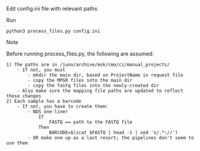 Edit config.ini file with relevant paths

Run 

```
python3 process_files.py config.ini
```


Note

Before running process_files.py, the following are assumed:

    1) The paths are in /juno/archive/msk/cmo/ci/manual_projects/
        - If not, you must 
            - mkdir the main dir, based on ProjectName in request file
            - copy the MPGR files into the main dir
            - copy the fastq files into the newly-created dir
        - Also make sure the mapping file paths are updated to reflect these changes
    2) Each sample has a barcode
        - If not, you have to create them:
            - NDS one-liner
                If
                    FASTQ == path to the FASTQ file
                Then
                    BARCODE=$(zcat $FASTQ | head -1 | sed 's/.*://')
            - OR make one up as a last resort; the pipelines don't seem to use them
